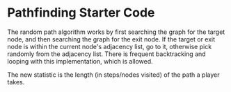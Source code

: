 # Pathfinding Starter Code
The random path algorithm works by first searching the graph for the target node, and
then searching the graph for the exit node. If the target or exit node is within the
current node's adjacency list, go to it, otherwise pick randomly from the adjacency list.
There is frequent backtracking and looping with this implementation, which is allowed.

The new statistic is the length (in steps/nodes visited) of the path a player takes.